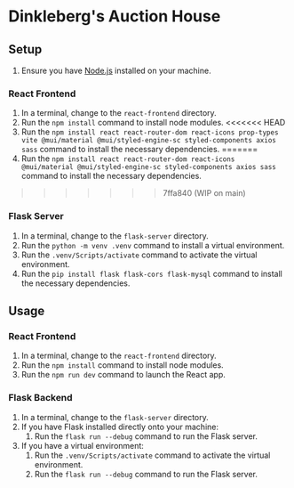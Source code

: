# Dinkleberg's Auction House

## Setup
1. Ensure you have [Node.js](https://nodejs.org/en/download) installed on your machine.

### React Frontend
1. In a terminal, change to the `react-frontend` directory.
2. Run the `npm install` command to install node modules.
<<<<<<< HEAD
3. Run the `npm install react react-router-dom react-icons prop-types vite @mui/material @mui/styled-engine-sc styled-components axios sass` command to install the necessary dependencies.
=======
3. Run the `npm install react react-router-dom react-icons @mui/material @mui/styled-engine-sc styled-components axios sass` command to install the necessary dependencies.
>>>>>>> 7ffa840 (WIP on main)

### Flask Server
1. In a terminal, change to the `flask-server` directory.
2. Run the `python -m venv .venv` command to install a virtual environment.
3. Run the `.venv/Scripts/activate` command to activate the virtual environment.
4. Run the `pip install flask flask-cors flask-mysql` command to install the necessary dependencies.

## Usage

### React Frontend
1. In a terminal, change to the `react-frontend` directory.
2. Run the `npm install` command to install node modules.
3. Run the `npm run dev` command to launch the React app.

### Flask Backend
1. In a terminal, change to the `flask-server` directory.
2. If you have Flask installed directly onto your machine:
    1. Run the `flask run --debug` command to run the Flask server.
3. If you have a virtual environment:
    1. Run the `.venv/Scripts/activate` command to activate the virtual environment.
    2. Run the `flask run --debug` command to run the Flask server.
